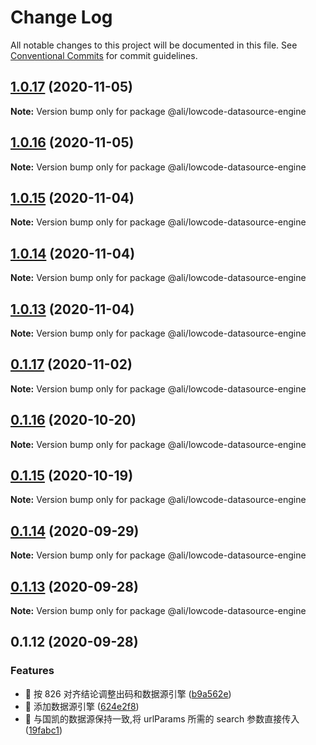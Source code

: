 # Change Log

All notable changes to this project will be documented in this file.
See [Conventional Commits](https://conventionalcommits.org) for commit guidelines.

<a name="1.0.17"></a>
## [1.0.17](https://gitlab.alibaba-inc.com/ali-lowcode/ali-lowcode-engine/compare/@ali/lowcode-datasource-engine@1.0.16...@ali/lowcode-datasource-engine@1.0.17) (2020-11-05)




**Note:** Version bump only for package @ali/lowcode-datasource-engine

<a name="1.0.16"></a>
## [1.0.16](https://gitlab.alibaba-inc.com/ali-lowcode/ali-lowcode-engine/compare/@ali/lowcode-datasource-engine@1.0.15...@ali/lowcode-datasource-engine@1.0.16) (2020-11-05)




**Note:** Version bump only for package @ali/lowcode-datasource-engine

<a name="1.0.15"></a>
## [1.0.15](https://gitlab.alibaba-inc.com/ali-lowcode/ali-lowcode-engine/compare/@ali/lowcode-datasource-engine@1.0.14...@ali/lowcode-datasource-engine@1.0.15) (2020-11-04)




**Note:** Version bump only for package @ali/lowcode-datasource-engine

<a name="1.0.14"></a>
## [1.0.14](https://gitlab.alibaba-inc.com/ali-lowcode/ali-lowcode-engine/compare/@ali/lowcode-datasource-engine@0.1.17...@ali/lowcode-datasource-engine@1.0.14) (2020-11-04)




**Note:** Version bump only for package @ali/lowcode-datasource-engine

<a name="1.0.13"></a>
## [1.0.13](https://gitlab.alibaba-inc.com/ali-lowcode/ali-lowcode-engine/compare/@ali/lowcode-datasource-engine@0.1.17...@ali/lowcode-datasource-engine@1.0.13) (2020-11-04)




**Note:** Version bump only for package @ali/lowcode-datasource-engine

<a name="0.1.17"></a>
## [0.1.17](https://gitlab.alibaba-inc.com/ali-lowcode/ali-lowcode-engine/compare/@ali/lowcode-datasource-engine@0.1.16...@ali/lowcode-datasource-engine@0.1.17) (2020-11-02)




**Note:** Version bump only for package @ali/lowcode-datasource-engine

<a name="0.1.16"></a>
## [0.1.16](https://gitlab.alibaba-inc.com/ali-lowcode/ali-lowcode-engine/compare/@ali/lowcode-datasource-engine@0.1.15...@ali/lowcode-datasource-engine@0.1.16) (2020-10-20)




**Note:** Version bump only for package @ali/lowcode-datasource-engine

<a name="0.1.15"></a>
## [0.1.15](https://gitlab.alibaba-inc.com/ali-lowcode/ali-lowcode-engine/compare/@ali/lowcode-datasource-engine@0.1.14...@ali/lowcode-datasource-engine@0.1.15) (2020-10-19)




**Note:** Version bump only for package @ali/lowcode-datasource-engine

<a name="0.1.14"></a>
## [0.1.14](https://gitlab.alibaba-inc.com/ali-lowcode/ali-lowcode-engine/compare/@ali/lowcode-datasource-engine@0.1.13...@ali/lowcode-datasource-engine@0.1.14) (2020-09-29)




**Note:** Version bump only for package @ali/lowcode-datasource-engine

<a name="0.1.13"></a>
## [0.1.13](https://gitlab.alibaba-inc.com/ali-lowcode/ali-lowcode-engine/compare/@ali/lowcode-datasource-engine@0.1.12...@ali/lowcode-datasource-engine@0.1.13) (2020-09-28)




**Note:** Version bump only for package @ali/lowcode-datasource-engine

<a name="0.1.12"></a>
## 0.1.12 (2020-09-28)


### Features

* 🎸 按 826 对齐结论调整出码和数据源引擎 ([b9a562e](https://gitlab.alibaba-inc.com/ali-lowcode/ali-lowcode-engine/commit/b9a562e))
* 🎸 添加数据源引擎 ([624e2f8](https://gitlab.alibaba-inc.com/ali-lowcode/ali-lowcode-engine/commit/624e2f8))
* 🎸 与国凯的数据源保持一致,将 urlParams 所需的 search 参数直接传入 ([19fabc1](https://gitlab.alibaba-inc.com/ali-lowcode/ali-lowcode-engine/commit/19fabc1))
